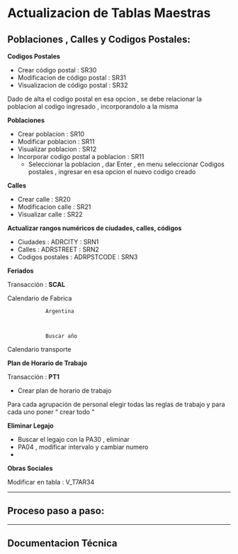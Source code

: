# Actualizacion de Tablas Maestras

## Poblaciones , Calles y  Codigos Postales:

**Codigos Postales**

- Crear código postal : SR30
- Modificacion de código postal : SR31
- Visualizacion de código postal : SR32

Dado de alta el codigo postal en esa opcion , se debe relacionar la poblacion al codigo ingresado , incorporandolo a la misma

**Poblaciones**

- Crear poblacion : SR10
- Modificar poblacion : SR11
- Visualizar poblacion : SR12
- Incorporar codigo postal a poblacion : SR11
  - Seleccionar la poblacion , dar Enter , en menu seleccionar  Codigos postales , ingresar en esa opcion el nuevo codigo creado

**Calles**

- Crear calle : SR20
- Modificacion calle : SR21
- Visualizar calle : SR22

**Actualizar rangos numéricos de ciudades, calles, códigos**

- Ciudades :  ADRCITY : SRN1
- Calles : ADRSTREET  : SRN2
- Codigos postales : ADRPSTCODE : SRN3

**Feriados**

Transacción  : **SCAL**

Calendario de Fabrica

```
            Argentina



            Buscar año
```

Calendario transporte

**Plan de Horario de Trabajo**

Transacción : **PT1**

- Crear plan de horario de trabajo

Para cada agrupación de personal elegir todas las reglas de trabajo y para cada uno poner “ crear todo “

**Eliminar Legajo**

- Buscar el legajo con la PA30 , eliminar
- PA04 , modificar intervalo y cambiar numero
-

**Obras Sociales**

Modificar en tabla : V_T7AR34

---

## Proceso paso a paso:


---

## Documentacion Técnica
